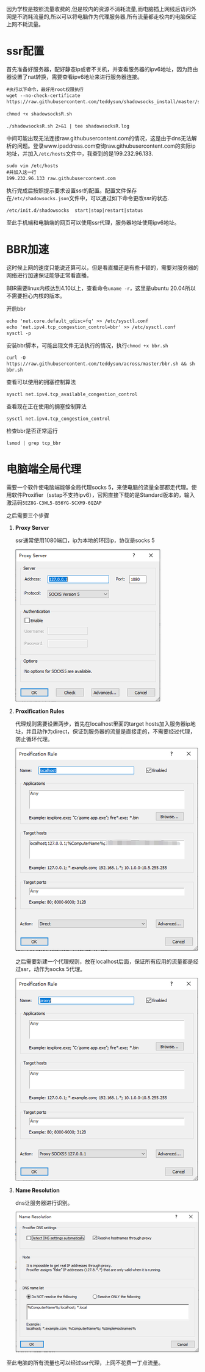 因为学校是按照流量收费的,但是校内的资源不消耗流量,而电脑插上网线后访问外网是不消耗流量的,所以可以将电脑作为代理服务器,所有流量都走校内的电脑保证上网不耗流量。

# ssr配置

首先准备好服务器，配好静态ip或者不关机，并查看服务器的ipv6地址，因为路由器设置了nat转换，需要查看ipv6地址来进行服务器连接。

```
#执行以下命令，最好用root权限执行
wget --no-check-certificate https://raw.githubusercontent.com/teddysun/shadowsocks_install/master/shadowsocksR.sh

chmod +x shadowsocksR.sh

./shadowsocksR.sh 2>&1 | tee shadowsocksR.log
```

中间可能出现无法连接raw.githubusercontent.com的情况，这是由于dns无法解析的问题。登录www.ipaddress.com查询raw.githubusercontent.com的实际ip地址，并加入`/etc/hosts`文件中，我查到的是199.232.96.133.

```
sudo vim /etc/hosts
#并加入这一行
199.232.96.133 raw.githubusercontent.com
```

执行完成后按照提示要求设置ssr的配置。配置文件保存在`/etc/shadowsocks.json`文件中，可以通过如下命令更改ssr的状态.

```
/etc/init.d/shadowsocks  start|stop|restart|status
```

至此手机端和电脑端的网页可以使用ssr代理，服务器地址使用ipv6地址。

# BBR加速

这时候上网的速度只能说还算可以，但是看直播还是有些卡顿的，需要对服务器的网络进行加速保证能够正常看直播。

BBR需要linux内核达到4.10以上，查看命令`uname -r`，这里是ubuntu 20.04所以不需要担心内核的版本。

开启bbr

```
echo 'net.core.default_qdisc=fq' >> /etc/sysctl.conf 
echo 'net.ipv4.tcp_congestion_control=bbr' >> /etc/sysctl.conf  
sysctl -p
```

安装bbr脚本，可能出现文件无法执行的情况，执行`chmod +x bbr.sh`

```
curl -O https://raw.githubusercontent.com/teddysun/across/master/bbr.sh && sh bbr.sh
```

查看可以使用的拥塞控制算法

```
sysctl net.ipv4.tcp_available_congestion_control
```

查看现在正在使用的拥塞控制算法

```
sysctl net.ipv4.tcp_congestion_control
```

检查bbr是否正常运行

```
lsmod | grep tcp_bbr
```

# 电脑端全局代理

需要一个软件使电脑端能够全局代理socks 5，来使电脑的流量全部都走代理。使用软件Proxifier（sstap不支持ipv6），官网直接下载的是Standard版本的，输入激活码`5EZ8G-C3WL5-B56YG-SCXM9-6QZAP`

之后需要三个步骤

1. **Proxy Server**

   ssr通常使用1080端口，ip为本地的环回ip，协议是socks 5

   ![image](https://github.com/KuangThreeSAMA/-/blob/main/images/ProxyServer.png)

   

2. **Proxification Rules**

   代理规则需要设置两步，首先在localhost里面的target hosts加入服务器ip地址，并且动作为direct，保证到服务器的流量是直接走的，不需要经过代理，防止循环代理。

   ![image](https://github.com/KuangThreeSAMA/-/blob/main/images/ProxificationRules1.png)

   之后需要新建一个代理规则，放在localhost后面，保证所有应用的流量都是经过ssr，动作为socks 5代理。

   ![image](https://github.com/KuangThreeSAMA/-/blob/main/images/ProxificationRules2.png)

3. **Name Resolution**

   dns让服务器进行识别。

   ![image](https://github.com/KuangThreeSAMA/-/blob/main/images/NameResolution.png)

至此电脑的所有流量也可以经过ssr代理，上网不花费一丁点流量。
